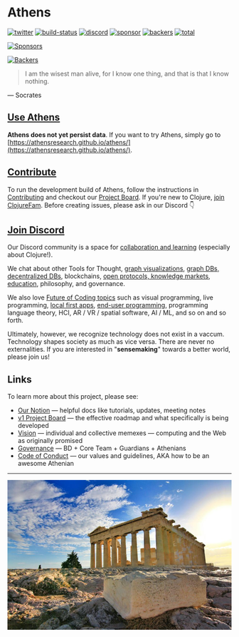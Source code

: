 # Athens

[![twitter](https://img.shields.io/twitter/follow/athensresearch?label=Follow&style=social)](https://twitter.com/athensresearch)
[![build-status](https://img.shields.io/github/workflow/status/athensresearch/athens/build)](https://github.com/athensresearch/athens/actions)
[![discord](https://img.shields.io/discord/708122962422792194?label=discord&logo=Discord)](https://discord.gg/GCJaV3V)
[![sponsor](https://opencollective.com/athens/tiers/sponsor/badge.svg?label=sponsors)](https://opencollective.com/athens)
[![backers](https://opencollective.com/athens/tiers/backer/badge.svg?label=backers)](https://opencollective.com/athens)
[![total](https://opencollective.com/athens/tiers/badge.svg)](https://opencollective.com/athens)

[![Sponsors](https://opencollective.com/athens/tiers/sponsor.svg?avatarHeight=36)](https://opencollective.com/athens)

[![Backers](https://opencollective.com/athens/tiers/backer.svg?avatarHeight=36)](https://opencollective.com/athens)

> I am the wisest man alive, for I know one thing, and that is that I know nothing.

— Socrates

## [Use Athens](https://athensresearch.github.io/athens)

**Athens does not yet persist data**. If you want to try Athens, simply go to [https://athensresearch.github.io/athens/](https://athensresearch.github.io/athens/).

## [Contribute](CONTRIBUTING.md)

To run the development build of Athens, follow the instructions in [Contributing](CONTRIBUTING.md) and checkout our [Project Board](https://github.com/athensresearch/athens/projects/2#column-9464291). If you're new to Clojure, [join ClojureFam](https://github.com/athensresearch/ClojureFam). Before creating issues, please ask in our Discord 👇

## [Join Discord](https://discord.gg/GCJaV3V)

Our Discord community is a space for [collaboration and learning](CODE_OF_CONDUCT.md#values) (especially about Clojure!).

We chat about other Tools for Thought, [graph visualizations](https://github.com/athensresearch/athens/issues/21), [graph DBs, decentralized DBs](https://github.com/athensresearch/athens/issues/9), blockchains, [open protocols, knowledge markets](https://github.com/athensresearch/athens/blob/master/VISION.md#a-protocol-for-knowledge-markets), [education](https://github.com/athensresearch/athens/blob/master/doc/ClojureFam.md), philosophy, and governance.

We also love [Future of Coding topics](https://futureofcoding.org/episodes/046#question-thirteen-what-foc-topics-interest-you-most) such as visual programming, live programming, [local first apps](https://www.inkandswitch.com/local-first.html), [end-user programming](https://www.inkandswitch.com/end-user-programming.html), programming language theory, HCI, AR / VR / spatial software, AI / ML, and so on and so forth.

Ultimately, however, we recognize technology does not exist in a vaccum. Technology shapes society as much as vice versa. There are never no externalities. If you are interested in "**sensemaking**" towards a better world, please join us!

## Links

To learn more about this project, please see:

- [Our Notion](https://www.notion.so/athensresearch/Athens-Research-67e1c6068cb449ff935d10e882fd9b05) — helpful docs like tutorials, updates, meeting notes
- [v1 Project Board](https://github.com/athensresearch/athens/projects/2) — the effective roadmap and what specifically is being developed
- [Vision](VISION.md) — individual and collective memexes — computing and the Web as originally promised
- [Governance](GOVERNANCE.md) — BD + Core Team + Guardians + Athenians
- [Code of Conduct](CODE_OF_CONDUCT.md) — our values and guidelines, AKA how to be an awesome Athenian


---

![Athens](doc/athens-puk-patrick-unsplash.jpg)
